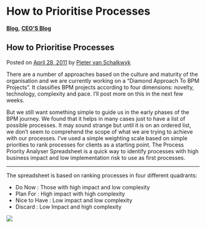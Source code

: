# How to Prioritise Processes

[**Blog**](https://xmpro.com/category/blog/)**,** [**CEO'S Blog**](https://xmpro.com/category/blog/pieter-blog/)

## How to Prioritise Processes

Posted on [April 28, 2011](https://xmpro.com/how-to-prioritise-processes/) by [Pieter van Schalkwyk](https://xmpro.com/author/pietervs/)

There are a number of approaches based on the culture and maturity of the organisation and we are currently working on a “Diamond Approach To BPM Projects”. It classifies BPM projects according to four dimensions: novelty, technology, complexity and pace. I’ll post more on this in the next few weeks.

But we still want something simple to guide us in the early phases of the BPM journey. We found that it helps in many cases just to have a list of possible processes. It may sound strange but until it is on an ordered list, we don’t seem to comprehend the scope of what we are trying to achieve with our processes. I’ve used a simple weighting scale based on simple priorities to rank processes for clients as a starting point. The Process Priority Analyser Spreadsheet is a quick way to identify processes with high business impact and low implementation risk to use as first processes.

***

The spreadsheet is based on ranking processes in four different quadrants:

* Do Now : Those with high impact and low complexity
* Plan For : High impact with high complexity
* Nice to Have : Low impact and low complexity
* Discard : Low Impact and high complexity

&#x20;[![](https://xmpro.com/wp-content/uploads/2011/04/xmpro-ppa.png)](https://xmpro.com/wp-content/uploads/2011/04/xmpro-ppa.png)
